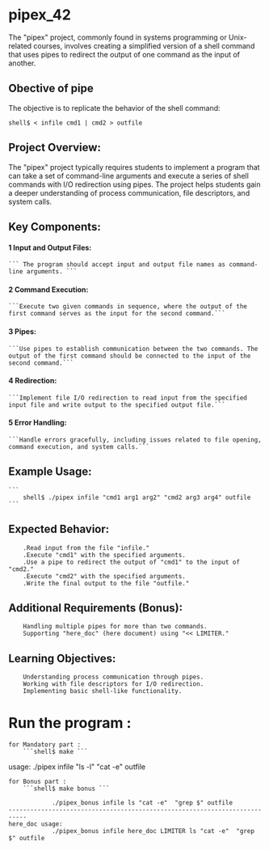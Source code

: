 # pipex_42
The "pipex" project, commonly found in systems programming or Unix-related courses, involves creating a simplified version of a shell command that uses pipes to redirect the output of one command as the input of another.

## Obective of pipe
The objective is to replicate the behavior of the shell command:
```
shell$ < infile cmd1 | cmd2 > outfile
```

## Project Overview:
The "pipex" project typically requires students to implement a program that can take a set of command-line arguments and execute a series of shell commands with I/O redirection using pipes. The project helps students gain a deeper understanding of process communication, file descriptors, and system calls.

## Key Components:

#### 1 Input and Output Files:
	``` The program should accept input and output file names as command-line arguments. ```
#### 2 Command Execution:
	```Execute two given commands in sequence, where the output of the first command serves as the input for the second command.```
#### 3 Pipes:
	```Use pipes to establish communication between the two commands. The output of the first command should be connected to the input of the second command.```
#### 4 Redirection:
	```Implement file I/O redirection to read input from the specified input file and write output to the specified output file.```
#### 5 Error Handling:
	```Handle errors gracefully, including issues related to file opening, command execution, and system calls.```

## Example Usage:
	```
		shell$ ./pipex infile "cmd1 arg1 arg2" "cmd2 arg3 arg4" outfile
	```

## Expected Behavior:
```
	.Read input from the file "infile."
	.Execute "cmd1" with the specified arguments.
	.Use a pipe to redirect the output of "cmd1" to the input of "cmd2."
	.Execute "cmd2" with the specified arguments.
	.Write the final output to the file "outfile."
```
## Additional Requirements (Bonus):
```
	Handling multiple pipes for more than two commands.
	Supporting "here_doc" (here document) using "<< LIMITER."
```
## Learning Objectives:
```
	Understanding process communication through pipes.
	Working with file descriptors for I/O redirection.
	Implementing basic shell-like functionality.
```

# Run the program :
```
for Mandatory part : 
	```shell$ make ```
```
usage:
	./pipex infile "ls -l" "cat -e" outfile

```
for Bonus part : 
	```shell$ make bonus ```
```
```multiple pipe usage:
			./pipex_bonus infile ls "cat -e"  "grep $" outfile
---------------------------------------------------------------------------
here_doc usage:
			./pipex_bonus infile here_doc LIMITER ls "cat -e"  "grep $" outfile
